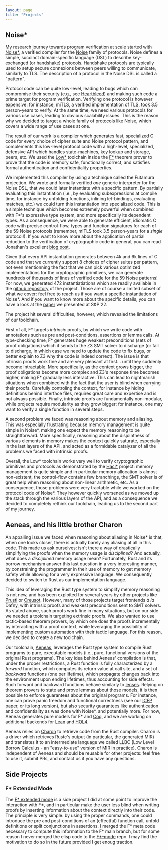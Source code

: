 ```yaml
---
layout: page
title: "Projects"
---
```


## Noise\*

My research journey towards program verification at scale started with
[Noise\*](https://github.com/Inria-Prosecco/noise-star), a verified compiler for
the [Noise](https://noiseprotocol.org) family of protocols. Noise defines a
simple, succinct domain-specific language (DSL) to describe key-exchanged (or
handshake) protocols. Handshake protocols are typically used to setup secure
connexions between peers willing to communicate, similarly to TLS. The
description of a protocol in the Noise DSL is called a "pattern".

Protocol code can be quite low-level, leading to bugs which can compromise their
security (e.g., see [Heartbleed](https://en.wikipedia.org/wiki/Heartbleed)) and
making such code a prime target for program verification.  Verifying one
protocol is however expensive: for instance, miTLS, a verified implementation of
TLS, took 3.5 person-years to verify. At the same time, we need various protocols
for various use cases, leading to obvious scalability issues. This is the reason
why we decided to target a whole family of protocols like Noise, which covers
a wide range of use cases at one.

The result of our work is a compiler which generates fast, specialized C code
for every choice of cipher suite and Noise protocol pattern, and complements
this low-level protocol code with a high-level, specialized, defensive API which
handles state-machines, key lookup and storage, peers, etc. We used the
[Low\*](https://fstarlang.github.io/lowstar/html/LowStar.html) toolchain inside
the [F\*](https://github.com/FStarLang/FStar) theorem prover to prove that the
code is memory safe, functionally correct, and satisfies formal authentication
and confidentiality properties.

We implemented this compiler by using a technique called the Futamura
projection. We wrote and formally verified *one* generic interpreter for the
Noise DSL, that we could later instantiate with a specific pattern. By partially
evaluating this instantiation (i.e., by evaluating subexpressions at compile
time, for instance by unfolding functions, inlining let-bindings, evaluating
matches, etc.) we could turn this instantiation into specialized code. This is a
simple technique which becomes extremely powerful when combined with F\*'s
expressive type system, and more specifically its dependent types. As a
consequence, we were able to generate efficient, idiomatic C code with precise
control-flow, types and function signatures for each of the 59 Noise protocols
(remember, miTLS took 3.5 person-years for a *single* protocol!). If you want to know
more about the application of partial reduction to the verification of
cryptographic code in general, you can read Jonathan's excellent [blog
post](https://jonathan.protzenko.fr/2022/05/22/meta-programming-cryptography.html).

Given that every API instantiation generates between 4k and 6k lines of C code
and that we currently support 8 choices of cipher suites per pattern, not even
mentionning the fact that we can pick various optimized implementations for the
cryptographic primitives, we can generate hundreds of thousands of lines of
verified code for the 59 Noise patterns! For now, we generated 472
instantiatiations which are readily available in the [github
repository](https://github.com/Inria-Prosecco/noise-star) of the project. Those
are of course a limited subset of what we cover: feel free to reach us if you
want a specific instantiation of Noise\*. And if you want to know more about the
specific details, you can have a look at the
[paper](https://eprint.iacr.org/2022/607.pdf) we presented at S&P'22.

The project hit several difficulties, however, which revealed the limitations of
our toolchain.

First of all, F\* targets *intrinsic* proofs, by which we write code with
annotations such as pre and post-conditions, assertions or lemma calls.  At
type-checking time, F\* generates huge weakest preconditions (sets of proof
obligations) which it sends to the Z3 SMT solver to discharge (or fail to
discharge, in which case we need to update the code to fix bugs, or better
explain to Z3 why the code is indeed correct). The issue is that intrinsic
proofs work fine and are very pleasant at first...  until they suddenly become
intractable. More specifically, as the context grows bigger, the proof
obligations become more complex and Z3's response time becomes higher, making
F\* gradually less interactive. This can lead to nightmarish situations when
combined with the fact that the user is blind when carrying their
proofs. Carefully controling the context, for instance by hiding definitions
behind interface files, requires great care and expertise and is not always
possible. Finally, intrinsic proofs are fundamentally non-modular, while
projects require modularity as they grow bigger: for instance, one may want
to verify a single function in several steps.

A second problem we faced was reasoning about memory and aliasing. This
was especially frustrating because memory management is quite simple in Noise\*,
making one expect the memory reasoning to be straightforward. More
specifically, reasoning about the disjointness of various elements in memory
makes the context quickly saturate, especially in the last layers of the
API, and acted as a formidable catalyzer of all the problems we faced with
intrinsic proofs.

Overall, the Low\* toolchain works very well to verify cryptographic primitives
and protocols as demonstrated by the
[Hacl\*](https://github.com/hacl-star/hacl-star) project: memory management is
quite simple and in particular memory allocation is almost non-existent, the
control-flow contains few branchings, the SMT solver is of great help when
reasoning about non-linear arithmetic, etc. As a consequence, those problems
were very tractable while we worked on the protocol code of Noise\*. They
however quickly worsened as we moved up the stack through the various layers of
the API, and as a consequence we decided to completely rethink our toolchain,
leading us to the second part of my journey.

<a name="Aeneas"></a>
## Aeneas, and his little brother Charon

An appalling issue we faced when reasoning about aliasing in Noise\* is that,
when one looks closer, there is actually barely any aliasing at all in this
code. This made us ask ourselves: isn't there a way of drastically simplifying
the proofs when the memory usage is *disciplined*? And actually, what does a
*disciplined* memory usage mean? Fortunately, Rust and its borrow mechanism
answer this last question in a very interesting manner, by constraining the
programmer in their use of memory to get memory safety while allowing for a very
expressive language. We consequently decided to switch to Rust as our
implementation language.

This idea of leveraging the Rust type system to simplify memory reasoning is not
new, and has been exploited for several years by other projects like
[Prusti](https://www.pm.inf.ethz.ch/research/prusti.html) or
[Creusot](https://github.com/xldenis/creusot). However, many of those projects
target frontends *à la* Dafny, with intrinsic proofs and weakest preconditions
sent to SMT solvers. As stated above, such proofs work fine in many situations,
but on our side we needed a toolchain targeting extrinsic proofs. We also wanted
to use tactic-based theorem provers, by which one does the proofs incrementally
by interacting with a proof context, while leveraging the possibility of
implementing custom automation with their tactic language. For this reason, we
decided to create a new toolchain.

Our toolchain, [Aeneas](https://github.com/AeneasVerif/aeneas), leverages the
Rust type system to compile Rust programs to pure, executable models (i.e.,
pure, functional versions of the original Rust programs). The key idea behind
Aeneas' compilation is that, under the proper restrictions, a Rust function is
fully characterized by a *forward* function, which computes its return value at
call site, and a set of *backward* functions (one per lifetime), which propagate
changes back into the environment upon ending lifetimes, thus accounting for
side effects. Such forward and backward functions behave similarly to
[lenses](https://www.cis.upenn.edu/~bcpierce/papers/lenses-toplas-final.pdf).
Relying on theorem provers to state and prove lemmas about those models, it is
then possible to enforce guarantees about the original programs. For instance,
one can prove panic freedom and functional correctness (see our [ICFP
paper](https://dl.acm.org/doi/10.1145/3547647), or its [long
version](https://arxiv.org/abs/2206.07185)), but also security guarantees like
authentication and confidentiality as was done with Noise\*, and potentially
more. For now, Aeneas generates pure models for F\* and
[Coq](https://coq.inria.fr/), and we are working on additional backends for
[Lean](https://leanprover.github.io/) and
[HOL4](https://hol-theorem-prover.org/).

Aeneas relies on [Charon](https://github.com/AeneasVerif/charon) to retrieve
code from the Rust compiler. Charon is a driver which retrieves Rustc's output
(in particular, the generated MIR)
and translates it to an intermediate language we called LLBC (Low Level Borrow
Calculus - an "easy-to-use" version of MIR in practice). Charon is independent of Aeneas and
should be reusable for other projects: feel free to use it, submit PRs, and
contact us if you have any questions.

## Side Projects

### F\* Extended Mode

The [F\* extended mode](https://github.com/Kachoc/fstar-extended-mode) is a side project I did at
some point to improve the interaction with F\*, and in particular make the user less blind when
writing proofs by inserting information about the context directly into their code. The principle is
very simple: by using the proper commands, one could introduce the pre and post-conditions of an
(effectful) function call, unfold definitions or split conjunctions in assertions. I merged the
F\* meta code necessary to compute this information to the F\* main branch, but for some reason I
never merged the elisp code to the [F\*-mode](https://github.com/FStarLang/fstar-mode.el) repo. I
may find the motivation to do so in the future provided I get enoug traction.

